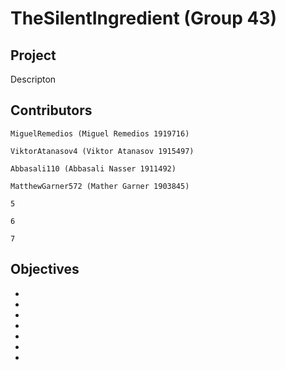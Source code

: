 # TheSilentIngredient (Group 43)

## Project
Descripton


## Contributors
```
MiguelRemedios (Miguel Remedios 1919716)
```

```
ViktorAtanasov4 (Viktor Atanasov 1915497)
```

```
Abbasali110 (Abbasali Nasser 1911492)
```

```
MatthewGarner572 (Mather Garner 1903845)
```

```
5
```

```
6
```

```
7
```

## Objectives
* 
* 
* 
* 
* 
* 
* 

